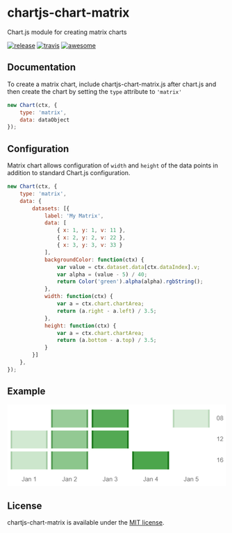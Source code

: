 # chartjs-chart-matrix

Chart.js module for creating matrix charts

[![release](https://img.shields.io/github/release/kurkle/chartjs-chart-matrix.svg?style=flat-square)](https://github.com/kurkle/chartjs-chart-matrix/releases/latest) [![travis](https://img.shields.io/travis/kurkle/chartjs-chart-matrix.svg?style=flat-square&maxAge=60)](https://travis-ci.org/kurkle/chartjs-chart-matrix) [![awesome](https://awesome.re/badge-flat2.svg)](https://github.com/chartjs/awesome)

## Documentation

To create a matrix chart, include chartjs-chart-matrix.js after chart.js and then create the chart by setting the `type` attribute to `'matrix'`

```js
new Chart(ctx, {
    type: 'matrix',
    data: dataObject
});
```

## Configuration

Matrix chart allows configuration of `width` and `height` of the data points in addition to standard Chart.js configuration.

```js
new Chart(ctx, {
    type: 'matrix',
    data: {
        datasets: [{
            label: 'My Matrix',
            data: [
                { x: 1, y: 1, v: 11 },
                { x: 2, y: 2, v: 22 },
                { x: 3, y: 3, v: 33 }
            ],
            backgroundColor: function(ctx) {
                var value = ctx.dataset.data[ctx.dataIndex].v;
                var alpha = (value - 5) / 40;
                return Color('green').alpha(alpha).rgbString();
            },
            width: function(ctx) {
                var a = ctx.chart.chartArea;
                return (a.right - a.left) / 3.5;
            },
            height: function(ctx) {
                var a = ctx.chart.chartArea;
                return (a.bottom - a.top) / 3.5;
            }
        }]
    },
});
```

## Example

![Matrix Example Image](matrix.png)

## License

chartjs-chart-matrix is available under the [MIT license](https://opensource.org/licenses/MIT).